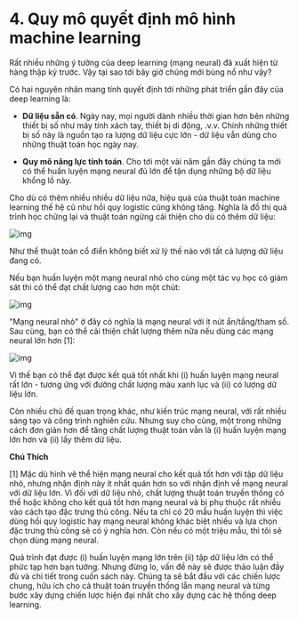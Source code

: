 # 4. Quy mô quyết định mô hình machine learning

Rất nhiều những ý tưởng của deep learning (mạng neural) đã xuất hiện từ hàng thập kỷ trước. Vậy tại sao tới bây giờ chúng mới bùng nổ như vậy?  

Có hai nguyên nhân mang tính quyết định tới những phát triển gần đây của deep learning là:

* **Dữ liệu sẵn có**. Ngày nay, mọi người dành nhiều thời gian hơn bên những thiết bị số như máy tính xách tay, thiết bị di động, .v.v. Chính những thiết bị số này là nguồn tạo ra lượng dữ liệu cực lớn - dữ liệu vẫn dùng cho những thuật toán học ngày nay.  

* **Quy mô năng lực tính toán**. Cho tới một vài năm gần đây chúng ta mới có thể huấn luyện mạng neural đủ lớn để tận dụng những bộ dữ liệu khổng lồ này. 

Cho dù có thêm nhiều nhiều dữ liệu nữa, hiệu quả của thuật toán machine learning thế hệ cũ như hồi quy logistic cũng không tăng. Nghĩa là đồ thị quá trình học chững lại và thuật toán ngừng cải thiện cho dù có thêm dữ liệu: 

![img](../imgs/C04_01.png)

Như thể thuật toán cổ điển không biết xử lý thế nào với tất cả lượng dữ liệu đang có. 

Nếu bạn huấn luyện một mạng neural nhỏ cho cùng một tác vụ học có giám sát thì có thể đạt chất lượng cao hơn một chút:

![img](../imgs/C04_02.png)

"Mạng neural nhỏ" ở đây có nghĩa là mạng neural với ít nút ẩn/tầng/tham số. Sau cùng, bạn có thể cải thiện chất lượng thêm nữa nếu dùng các mạng neural lớn hơn [1]: 

![img](../imgs/C04_03.png)

Vì thế bạn có thể đạt được kết quả tốt nhất khi (i) huấn luyện mạng neural rất lớn - tương ứng với đường chất lượng màu xanh lục và (ii) có lượng dữ liệu lớn. 

Còn nhiều chủ đề quan trọng khác, như kiến trúc mạng neural, với rất nhiều sáng tạo và công trình nghiên cứu. Nhưng suy cho cùng, một trong những cách đơn giản hơn để tăng chất lượng thuật toán vẫn là (i) huấn luyện mạng lớn hơn và (ii) lấy thêm dữ liệu. 



**Chú Thích**

[1] Mặc dù hình vẽ thể hiện mạng neural cho kết quả tốt hơn với tập dữ liệu nhỏ, nhưng nhận định này ít nhất quán hơn so với nhận định về mạng neural với dữ liệu lớn. Vì đối với dữ liệu nhỏ, chất lượng thuật toán truyền thống có thể hoặc không cho kết quả tốt hơn mạng neural và bị phụ thuộc rất nhiều vào cách tạo đặc trưng thủ công. Nếu ta chỉ có 20 mẫu huấn luyện thì việc dùng hồi quy logistic hay mạng neural không khác biệt nhiều và lựa chọn đặc trưng thủ công sẽ có ý nghĩa hơn. Còn nếu có một triệu mẫu, thì tôi sẽ chọn dùng mạng neural. 

Quá trình đạt được (i) huấn luyện mạng lớn trên (ii) tập dữ liệu lớn có thể phức tạp hơn bạn tưởng. Nhưng đừng lo, vấn đề này sẽ được thảo luận đầy đủ và chi tiết trong cuốn sách này. Chúng ta sẽ bắt đầu với các chiến lược chung, hữu ích cho cả thuật toán truyền thống lẫn mạng neural và từng bước xây dựng chiến lược hiện đại nhất cho xây dựng các hệ thống deep learning. 

